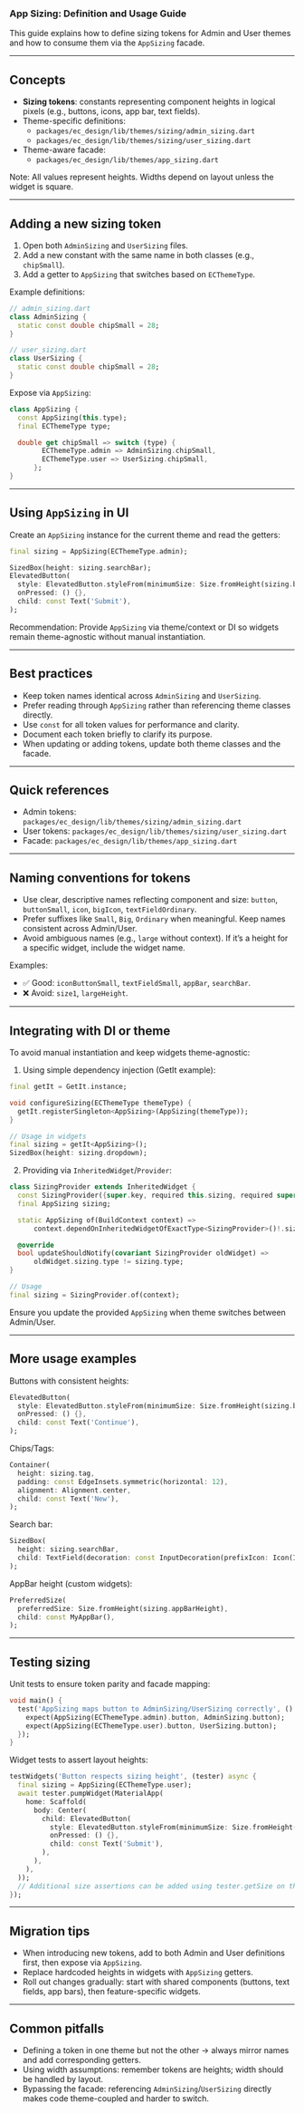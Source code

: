 ### App Sizing: Definition and Usage Guide

This guide explains how to define sizing tokens for Admin and User themes and how to consume them via the `AppSizing` facade.

---

## Concepts

- **Sizing tokens**: constants representing component heights in logical pixels (e.g., buttons, icons, app bar, text fields).
- Theme-specific definitions:
  - `packages/ec_design/lib/themes/sizing/admin_sizing.dart`
  - `packages/ec_design/lib/themes/sizing/user_sizing.dart`
- Theme-aware facade:
  - `packages/ec_design/lib/themes/app_sizing.dart`

Note: All values represent heights. Widths depend on layout unless the widget is square.

---

## Adding a new sizing token

1. Open both `AdminSizing` and `UserSizing` files.
2. Add a new constant with the same name in both classes (e.g., `chipSmall`).
3. Add a getter to `AppSizing` that switches based on `ECThemeType`.

Example definitions:

```dart
// admin_sizing.dart
class AdminSizing {
  static const double chipSmall = 28;
}

// user_sizing.dart
class UserSizing {
  static const double chipSmall = 28;
}
```

Expose via `AppSizing`:

```dart
class AppSizing {
  const AppSizing(this.type);
  final ECThemeType type;

  double get chipSmall => switch (type) {
        ECThemeType.admin => AdminSizing.chipSmall,
        ECThemeType.user => UserSizing.chipSmall,
      };
}
```

---

## Using `AppSizing` in UI

Create an `AppSizing` instance for the current theme and read the getters:

```dart
final sizing = AppSizing(ECThemeType.admin);

SizedBox(height: sizing.searchBar);
ElevatedButton(
  style: ElevatedButton.styleFrom(minimumSize: Size.fromHeight(sizing.button)),
  onPressed: () {},
  child: const Text('Submit'),
);
```

Recommendation: Provide `AppSizing` via theme/context or DI so widgets remain theme-agnostic without manual instantiation.

---

## Best practices

- Keep token names identical across `AdminSizing` and `UserSizing`.
- Prefer reading through `AppSizing` rather than referencing theme classes directly.
- Use `const` for all token values for performance and clarity.
- Document each token briefly to clarify its purpose.
- When updating or adding tokens, update both theme classes and the facade.

---

## Quick references

- Admin tokens: `packages/ec_design/lib/themes/sizing/admin_sizing.dart`
- User tokens: `packages/ec_design/lib/themes/sizing/user_sizing.dart`
- Facade: `packages/ec_design/lib/themes/app_sizing.dart`

---

## Naming conventions for tokens

- Use clear, descriptive names reflecting component and size: `button`, `buttonSmall`, `icon`, `bigIcon`, `textFieldOrdinary`.
- Prefer suffixes like `Small`, `Big`, `Ordinary` when meaningful. Keep names consistent across Admin/User.
- Avoid ambiguous names (e.g., `large` without context). If it’s a height for a specific widget, include the widget name.

Examples:

- ✅ Good: `iconButtonSmall`, `textFieldSmall`, `appBar`, `searchBar`.
- ❌ Avoid: `size1`, `largeHeight`.

---

## Integrating with DI or theme

To avoid manual instantiation and keep widgets theme-agnostic:

1) Using simple dependency injection (GetIt example):

```dart
final getIt = GetIt.instance;

void configureSizing(ECThemeType themeType) {
  getIt.registerSingleton<AppSizing>(AppSizing(themeType));
}

// Usage in widgets
final sizing = getIt<AppSizing>();
SizedBox(height: sizing.dropdown);
```

2) Providing via `InheritedWidget`/`Provider`:

```dart
class SizingProvider extends InheritedWidget {
  const SizingProvider({super.key, required this.sizing, required super.child});
  final AppSizing sizing;

  static AppSizing of(BuildContext context) =>
      context.dependOnInheritedWidgetOfExactType<SizingProvider>()!.sizing;

  @override
  bool updateShouldNotify(covariant SizingProvider oldWidget) =>
      oldWidget.sizing.type != sizing.type;
}

// Usage
final sizing = SizingProvider.of(context);
```

Ensure you update the provided `AppSizing` when theme switches between Admin/User.

---

## More usage examples

Buttons with consistent heights:

```dart
ElevatedButton(
  style: ElevatedButton.styleFrom(minimumSize: Size.fromHeight(sizing.button)),
  onPressed: () {},
  child: const Text('Continue'),
);
```

Chips/Tags:

```dart
Container(
  height: sizing.tag,
  padding: const EdgeInsets.symmetric(horizontal: 12),
  alignment: Alignment.center,
  child: const Text('New'),
);
```

Search bar:

```dart
SizedBox(
  height: sizing.searchBar,
  child: TextField(decoration: const InputDecoration(prefixIcon: Icon(Icons.search))),
);
```

AppBar height (custom widgets):

```dart
PreferredSize(
  preferredSize: Size.fromHeight(sizing.appBarHeight),
  child: const MyAppBar(),
);
```

---

## Testing sizing

Unit tests to ensure token parity and facade mapping:

```dart
void main() {
  test('AppSizing maps button to AdminSizing/UserSizing correctly', () {
    expect(AppSizing(ECThemeType.admin).button, AdminSizing.button);
    expect(AppSizing(ECThemeType.user).button, UserSizing.button);
  });
}
```

Widget tests to assert layout heights:

```dart
testWidgets('Button respects sizing height', (tester) async {
  final sizing = AppSizing(ECThemeType.user);
  await tester.pumpWidget(MaterialApp(
    home: Scaffold(
      body: Center(
        child: ElevatedButton(
          style: ElevatedButton.styleFrom(minimumSize: Size.fromHeight(sizing.button)),
          onPressed: () {},
          child: const Text('Submit'),
        ),
      ),
    ),
  ));
  // Additional size assertions can be added using tester.getSize on the widget finder
});
```

---

## Migration tips

- When introducing new tokens, add to both Admin and User definitions first, then expose via `AppSizing`.
- Replace hardcoded heights in widgets with `AppSizing` getters.
- Roll out changes gradually: start with shared components (buttons, text fields, app bars), then feature-specific widgets.

---

## Common pitfalls

- Defining a token in one theme but not the other → always mirror names and add corresponding getters.
- Using width assumptions: remember tokens are heights; width should be handled by layout.
- Bypassing the facade: referencing `AdminSizing`/`UserSizing` directly makes code theme-coupled and harder to switch.

